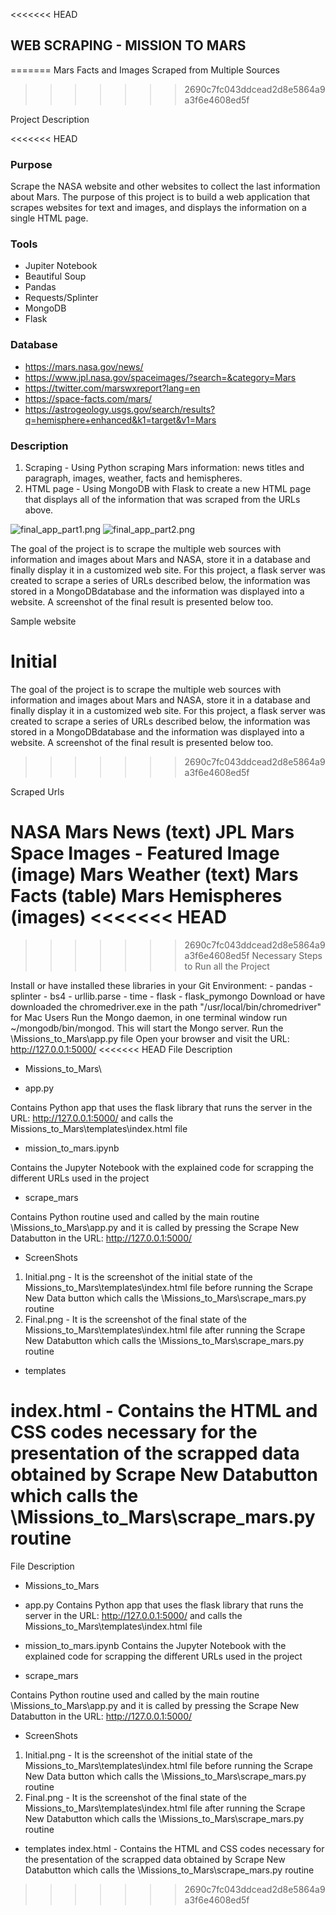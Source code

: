 <<<<<<< HEAD
## WEB SCRAPING - MISSION TO MARS
=======
Mars Facts and Images Scraped from Multiple Sources

>>>>>>> 2690c7fc043ddcead2d8e5864a9a3f6e4608ed5f

Project Description

<<<<<<< HEAD
### Purpose
Scrape the NASA website and other websites to collect the last information about Mars. The purpose of this project is to build a web application that scrapes websites for text and images, and displays the information on a single HTML page. 

### Tools
- Jupiter Notebook
- Beautiful Soup
- Pandas
- Requests/Splinter
- MongoDB
- Flask



### Database
- https://mars.nasa.gov/news/
- https://www.jpl.nasa.gov/spaceimages/?search=&category=Mars
- https://twitter.com/marswxreport?lang=en
- https://space-facts.com/mars/
- https://astrogeology.usgs.gov/search/results?q=hemisphere+enhanced&k1=target&v1=Mars


### Description
1. Scraping -  Using Python scraping Mars information: news titles and paragraph, images, weather, facts and hemispheres. 
2. HTML page - Using MongoDB with Flask to create a new HTML page that displays all of the information that was scraped from the URLs above.

![final_app_part1.png](Images/final_app_part1.png)
![final_app_part2.png](Images/final_app_part2.png)




The goal of the project is to scrape the multiple web sources with information and images about Mars and NASA, store it in a database and finally display it in a customized web site. For this project, a flask server was created to scrape a series of URLs described below, the information was stored in a MongoDBdatabase and the information was displayed into a website. A screenshot of the final result is presented below too.

Sample website

Initial
=======
The goal of the project is to scrape the multiple web sources with information and images about Mars and NASA, store it in a database and finally display it in a customized web site. For this project, a flask server was created to scrape a series of URLs described below, the information was stored in a MongoDBdatabase and the information was displayed into a website. A screenshot of the final result is presented below too.

>>>>>>> 2690c7fc043ddcead2d8e5864a9a3f6e4608ed5f

Scraped Urls

NASA Mars News (text)
JPL Mars Space Images - Featured Image (image)
Mars Weather (text)
Mars Facts (table)
Mars Hemispheres (images)
<<<<<<< HEAD
=======


>>>>>>> 2690c7fc043ddcead2d8e5864a9a3f6e4608ed5f
Necessary Steps to Run all the Project

Install or have installed these libraries in your Git Environment: - pandas - splinter - bs4 - urllib.parse - time - flask - flask_pymongo
Download or have downloaded the chromedriver.exe in the path "/usr/local/bin/chromedriver" for Mac Users
Run the Mongo daemon, in one terminal window run ~/mongodb/bin/mongod. This will start the Mongo server.
Run the \Missions_to_Mars\app.py file
Open your browser and visit the URL: http://127.0.0.1:5000/
<<<<<<< HEAD
File Description

- Missions_to_Mars\

- app.py

Contains Python app that uses the flask library that runs the server in the URL: http://127.0.0.1:5000/ and calls the Missions_to_Mars\templates\index.html file
- mission_to_mars.ipynb

Contains the Jupyter Notebook with the explained code for scrapping the different URLs used in the project
- scrape_mars

Contains Python routine used and called by the main routine \Missions_to_Mars\app.py and it is called by pressing the Scrape New Databutton in the URL: http://127.0.0.1:5000/
- ScreenShots

1. Initial.png - It is the screenshot of the initial state of the Missions_to_Mars\templates\index.html file before running the Scrape New Data button which calls the \Missions_to_Mars\scrape_mars.py routine
2. Final.png - It is the screenshot of the final state of the Missions_to_Mars\templates\index.html file after running the Scrape New Databutton which calls the \Missions_to_Mars\scrape_mars.py routine
- templates

index.html - Contains the HTML and CSS codes necessary for the presentation of the scrapped data obtained by Scrape New Databutton which calls the \Missions_to_Mars\scrape_mars.py routine
=======


File Description

- Missions_to_Mars

- app.py
Contains Python app that uses the flask library that runs the server in the URL: http://127.0.0.1:5000/ and calls the Missions_to_Mars\templates\index.html file

- mission_to_mars.ipynb
Contains the Jupyter Notebook with the explained code for scrapping the different URLs used in the project

- scrape_mars

Contains Python routine used and called by the main routine \Missions_to_Mars\app.py and it is called by pressing the Scrape New Databutton in the URL: http://127.0.0.1:5000/

- ScreenShots
1. Initial.png - It is the screenshot of the initial state of the Missions_to_Mars\templates\index.html file before running the Scrape New Data button which calls the \Missions_to_Mars\scrape_mars.py routine
2. Final.png - It is the screenshot of the final state of the Missions_to_Mars\templates\index.html file after running the Scrape New Databutton which calls the \Missions_to_Mars\scrape_mars.py routine

- templates
index.html - Contains the HTML and CSS codes necessary for the presentation of the scrapped data obtained by Scrape New Databutton which calls the \Missions_to_Mars\scrape_mars.py routine
>>>>>>> 2690c7fc043ddcead2d8e5864a9a3f6e4608ed5f
